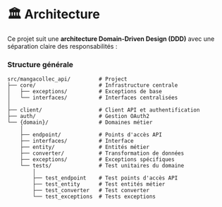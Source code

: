 # 🏛️ Architecture

Ce projet suit une **architecture Domain-Driven Design (DDD)** 
avec une séparation claire des responsabilités :

### Structure générale

```
src/mangacollec_api/         # Project
├── core/                    # Infrastructure centrale
│   ├── exceptions/          # Exceptions de base
│   └── interfaces/          # Interfaces centralisées
│
├── client/                  # Client API et authentification
├── auth/                    # Gestion OAuth2
└── {domain}/                # Domaines métier
    │
    ├── endpoint/            # Points d'accès API
    ├── interfaces/          # Interface
    ├── entity/              # Entités métier
    ├── converter/           # Transformation de données
    ├── exceptions/          # Exceptions spécifiques
    └── tests/               # Test unitaires du domaine
        │
        ├── test_endpoint    # Test points d'accès API
        ├── test_entity      # Test entités métier
        ├── test_converter   # Test converter
        └── test_exceptions  # Tests exceptions
```